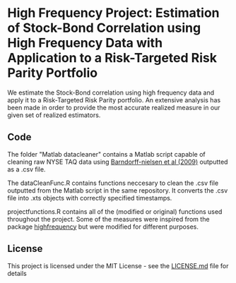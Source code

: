 # High Frequency Project: Estimation of Stock-Bond Correlation using High Frequency Data with Application to a Risk-Targeted Risk Parity Portfolio

We estimate the Stock-Bond correlation using high frequency data and apply it to a Risk-Targeted Risk Parity portfolio. An extensive analysis has been made in order to provide the most accurate realized measure in our given set of realized estimators. 

## Code

The folder "Matlab datacleaner" contains a Matlab script capable of cleaning raw NYSE TAQ data using [Barndorff-nielsen et al (2009)](https://onlinelibrary.wiley.com/doi/10.1111/j.1368-423X.2008.00275.x) outputted as a .csv file.  

The dataCleanFunc.R contains functions neccesary to clean the .csv file outputted from the Matlab script in the same repository. It converts the .csv file into .xts objects with correctly specified timestamps. 

projectfunctions.R contains all of the (modified or original) functions used throughout the project. Some of the measures were inspired from the package [highfrequency](http://highfrequency.herokuapp.com/) but were modified for different purposes. 

## License

This project is licensed under the MIT License - see the [LICENSE.md](LICENSE.md) file for details

